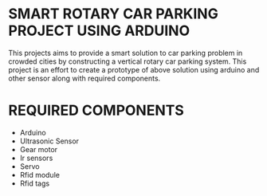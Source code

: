 # SMART ROTARY CAR PARKING PROJECT USING ARDUINO

This projects aims to provide a smart solution to car parking problem in
crowded cities by constructing a vertical rotary car parking system. This project
is an effort to create a prototype of above solution using arduino and other sensor 
along with required components.

# REQUIRED COMPONENTS

* Arduino
* Ultrasonic Sensor
* Gear motor
* Ir sensors
* Servo
* Rfid module
* Rfid tags

